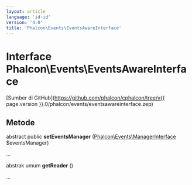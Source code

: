 ```yaml
---
layout: article
language: 'id-id'
version: '4.0'
title: 'Phalcon\Events\EventsAwareInterface'
---
```

# Interface **Phalcon\Events\EventsAwareInterface**

[Sumber di GitHub](https://github.com/phalcon/cphalcon/tree/v{{ page.version }}.0/phalcon/events/eventsawareinterface.zep)

## Metode

abstract public **setEventsManager** ([Phalcon\Events\ManagerInterface](Phalcon_Events_ManagerInterface) $eventsManager)

...

abstrak umum **getReader** ()

...